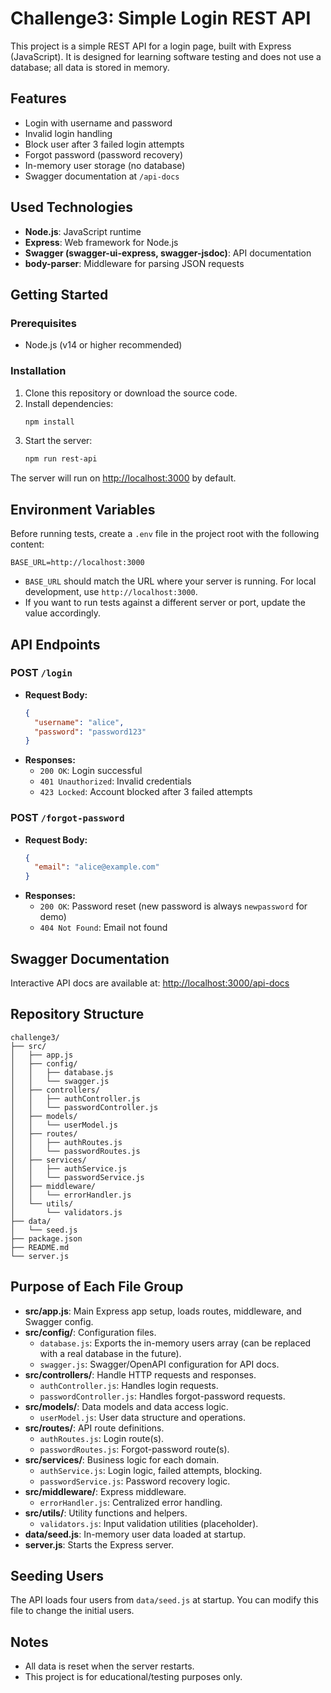 # Challenge3: Simple Login REST API

This project is a simple REST API for a login page, built with Express (JavaScript). It is designed for learning software testing and does not use a database; all data is stored in memory.

## Features
- Login with username and password
- Invalid login handling
- Block user after 3 failed login attempts
- Forgot password (password recovery)
- In-memory user storage (no database)
- Swagger documentation at `/api-docs`

## Used Technologies
- **Node.js**: JavaScript runtime
- **Express**: Web framework for Node.js
- **Swagger (swagger-ui-express, swagger-jsdoc)**: API documentation
- **body-parser**: Middleware for parsing JSON requests

## Getting Started

### Prerequisites
- Node.js (v14 or higher recommended)

### Installation
1. Clone this repository or download the source code.
2. Install dependencies:
   ```bash
   npm install
   ```
3. Start the server:
   ```bash
   npm run rest-api
   ```

The server will run on [http://localhost:3000](http://localhost:3000) by default.

## Environment Variables

Before running tests, create a `.env` file in the project root with the following content:

```
BASE_URL=http://localhost:3000
```

- `BASE_URL` should match the URL where your server is running. For local development, use `http://localhost:3000`.
- If you want to run tests against a different server or port, update the value accordingly.

## API Endpoints

### POST `/login`
- **Request Body:**
  ```json
  {
    "username": "alice",
    "password": "password123"
  }
  ```
- **Responses:**
  - `200 OK`: Login successful
  - `401 Unauthorized`: Invalid credentials
  - `423 Locked`: Account blocked after 3 failed attempts

### POST `/forgot-password`
- **Request Body:**
  ```json
  {
    "email": "alice@example.com"
  }
  ```
- **Responses:**
  - `200 OK`: Password reset (new password is always `newpassword` for demo)
  - `404 Not Found`: Email not found

## Swagger Documentation

Interactive API docs are available at: [http://localhost:3000/api-docs](http://localhost:3000/api-docs)

## Repository Structure

```
challenge3/
├── src/
│   ├── app.js
│   ├── config/
│   │   ├── database.js
│   │   └── swagger.js
│   ├── controllers/
│   │   ├── authController.js
│   │   └── passwordController.js
│   ├── models/
│   │   └── userModel.js
│   ├── routes/
│   │   ├── authRoutes.js
│   │   └── passwordRoutes.js
│   ├── services/
│   │   ├── authService.js
│   │   └── passwordService.js
│   ├── middleware/
│   │   └── errorHandler.js
│   └── utils/
│       └── validators.js
├── data/
│   └── seed.js
├── package.json
├── README.md
└── server.js
```

## Purpose of Each File Group

- **src/app.js**: Main Express app setup, loads routes, middleware, and Swagger config.
- **src/config/**: Configuration files.
  - `database.js`: Exports the in-memory users array (can be replaced with a real database in the future).
  - `swagger.js`: Swagger/OpenAPI configuration for API docs.
- **src/controllers/**: Handle HTTP requests and responses.
  - `authController.js`: Handles login requests.
  - `passwordController.js`: Handles forgot-password requests.
- **src/models/**: Data models and data access logic.
  - `userModel.js`: User data structure and operations.
- **src/routes/**: API route definitions.
  - `authRoutes.js`: Login route(s).
  - `passwordRoutes.js`: Forgot-password route(s).
- **src/services/**: Business logic for each domain.
  - `authService.js`: Login logic, failed attempts, blocking.
  - `passwordService.js`: Password recovery logic.
- **src/middleware/**: Express middleware.
  - `errorHandler.js`: Centralized error handling.
- **src/utils/**: Utility functions and helpers.
  - `validators.js`: Input validation utilities (placeholder).
- **data/seed.js**: In-memory user data loaded at startup.
- **server.js**: Starts the Express server.

## Seeding Users

The API loads four users from `data/seed.js` at startup. You can modify this file to change the initial users.

## Notes
- All data is reset when the server restarts.
- This project is for educational/testing purposes only. 
